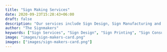 ```yaml
---
title: "Sign Making Services"
date: 2020-09-23T15:28:43+06:00
draft: false
description: "Our services include Sign Design, Sign Manufacturing and Sign Installation. Contact us for commercial signs, Industrial Signs, Illuminated Signs, Building Signs, Custom banners, Office Signs, Shop Signs, Interior and Exterior Signage Retail Signs, Business Signs"
author: "The Signmakers"
keywords: ["Sign Services", "Sign Design", "Sign Printing", "Sign Consultancy", "Sign Maintenance", "Sign Repair"]
image: "images/sign-makers-card.png"
images: ["images/sign-makers-card.png"]
---
```

